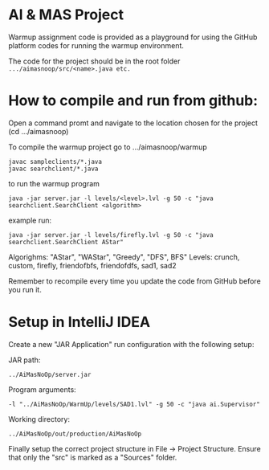 # AI & MAS Project 

Warmup assignment code is provided as a playground for using the GitHub platform
codes for running the warmup environment.

The code for the project should be in the root folder ```.../aimasnoop/src/<name>.java etc.```

# How to compile and run from github:
Open a command promt and navigate to the location chosen for the project (cd .../aimasnoop)

To compile the warmup project go to .../aimasnoop/warmup
```
javac sampleclients/*.java
javac searchclient/*.java
```

to run the warmup program
```
java -jar server.jar -l levels/<level>.lvl -g 50 -c "java searchclient.SearchClient <algorithm>
```
example run:
```
java -jar server.jar -l levels/firefly.lvl -g 50 -c "java searchclient.SearchClient AStar"
```

Algorighms: "AStar", "WAStar", "Greedy", "DFS", BFS"
Levels:  crunch, custom, firefly, friendofbfs, friendofdfs, sad1, sad2

Remember to recompile every time you update the code from GitHub before you run it.

# Setup in IntelliJ IDEA
Create a new "JAR Application" run configuration with the following setup:

JAR path:
```
../AiMasNoOp/server.jar
```
Program arguments:
```
-l "../AiMasNoOp/WarmUp/levels/SAD1.lvl" -g 50 -c "java ai.Supervisor"
```

Working directory:
```
../AiMasNoOp/out/production/AiMasNoOp
```
Finally setup the correct project structure in File -> Project Structure.
Ensure that only the "src" is marked as a "Sources" folder.